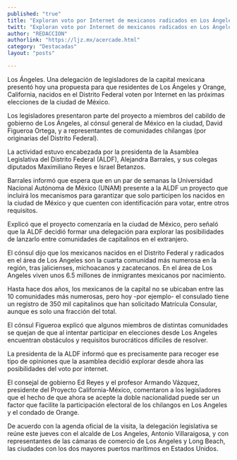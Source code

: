 ```yaml
---
published: "true"
title: "Exploran voto por Internet de mexicanos radicados en Los Ángeles"
twitt: "Exploran voto por Internet de mexicanos radicados en Los Ángeles"
author: "REDACCION"
authorlink: "https://ljz.mx/acercade.html"
category: "Destacadas"
layout: "posts"

---
```



  Los Ángeles. Una delegación de legisladores de la capital mexicana presentó hoy una propuesta para que residentes de Los Ángeles y Orange, California, nacidos en el Distrito Federal voten por Internet en las próximas elecciones de la ciudad de México.



  Los legisladores presentaron parte del proyecto a miembros del cabildo de gobierno de Los Ángeles, al cónsul general de México en la ciudad, David Figueroa Ortega, y a representantes de comunidades chilangas (por originarias del Distrito Federal).



  La actividad estuvo encabezada por la presidenta de la Asamblea Legislativa del Distrito Federal (ALDF), Alejandra Barrales, y sus colegas diputados Maximiliano Reyes e Israel Betanzos.



  Barrales informó que espera que en un par de semanas la Universidad Nacional Autónoma de México (UNAM) presente a la ALDF un proyecto que incluirá los mecanismos para garantizar que solo participen los nacidos en la ciudad de México y que cuenten con identificación para votar, entre otros requisitos.



  Explicó que el proyecto comenzaría en la ciudad de México, pero señaló que la ALDF decidió formar una delegación para explorar las posibilidades de lanzarlo entre comunidades de capitalinos en el extranjero.



  El cónsul dijo que los mexicanos nacidos en el Distrito Federal y radicados en el área de Los Angeles son la cuarta comunidad más numerosa en la región, tras jalicienses, michoacanos y zacatecanos. En el área de Los Angeles viven unos 6.5 millones de inmigrantes mexicanos por nacimiento.



  Hasta hace dos años, los mexicanos de la capital no se ubicaban entre las 10 comunidades más numerosas, pero hoy -por ejemplo- el consulado tiene un registro de 350 mil capitalinos que han solicitado Matrícula Consular, aunque es solo una fracción del total.



  El cónsul Figueroa explicó que algunos miembros de distintas comunidades se quejan de que al intentar participar en elecciones desde Los Angeles encuentran obstáculos y requisitos burocráticos difíciles de resolver.



  La presidenta de la ALDF informó que es precisamente para recoger ese tipo de opiniones que la asamblea decidió explorar desde ahora las posibilidades del voto por internet.



  El consejal de gobierno Ed Reyes y el profesor Armando Vázquez, presidente del Proyecto California-México, comentaron a los legisladores que el hecho de que ahora se acepte la doble nacionalidad puede ser un factor que facilite la participación electoral de los chilangos en Los Angeles y el condado de Orange.



  De acuerdo con la agenda oficial de la visita, la delegación legislativa se reúne este jueves con el alcalde de Los Angeles, Antonio Villaraigosa, y con representantes de las cámaras de comercio de Los Angeles y Long Beach, las ciudades con los dos mayores puertos marítimos en Estados Unidos.

